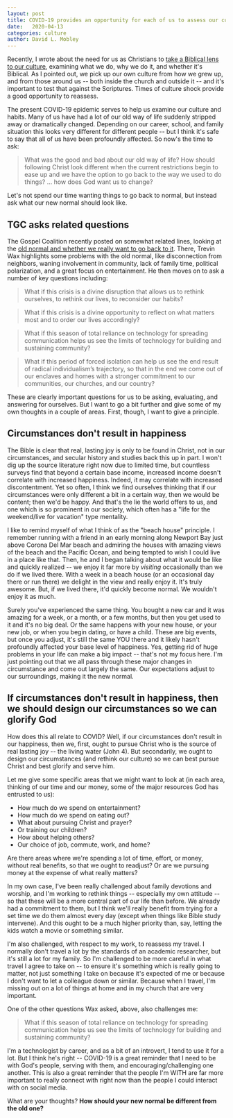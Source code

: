 ```yaml
---
layout: post
title: COVID-19 provides an opportunity for each of us to assess our culture
date:   2020-04-13
categories: culture
author: David L. Mobley
---
```


Recently, I wrote about the need for us as Christians to [take a Biblical lens to our culture](https://heisfaithful.github.io/culture/2020/04/08/culture.html), examining what we do, why we do it, and whether it's Biblical. As I pointed out, we pick up our own culture from how we grew up, and from those around us -- both inside the church and outside it -- and it's important to test that against the Scriptures. Times of culture shock provide a good opportunity to reassess.

The present COVID-19 epidemic serves to help us examine our culture and habits. Many of us have had a lot of our old way of life suddenly stripped away or dramatically changed. Depending on our career, school, and family situation this looks very different for different people -- but I think it's safe to say that all of us have been profoundly affected.  So now's the time to ask:

> What was the good and bad about our old way of life? How should following Christ look different when the current restrictions begin to ease up and we have the option to go back to the way we used to do things? ... how does God want us to change?

Let's not spend our time wanting things to go back to normal, but instead ask what our new normal should look like.

## TGC asks related questions

The Gospel Coalition recently posted on somewhat related lines, looking at the [old normal and whether we really want to go back to it](https://www.thegospelcoalition.org/blogs/trevin-wax/do-we-really-want-to-go-back-to-normal/). There, Trevin Wax highlights some problems with the old normal, like disconnection from neighbors, waning involvement in community, lack of family time, political polarization, and a great focus on entertainment. He then moves on to ask a number of key questions including:

> What if this crisis is a divine disruption that allows us to rethink ourselves, to rethink our lives, to reconsider our habits?

> What if this crisis is a divine opportunity to reflect on what matters most and to order our lives accordingly?

> What if this season of total reliance on technology for spreading communication helps us see the limits of technology for building and sustaining community?

> What if this period of forced isolation can help us see the end result of radical individualism’s trajectory, so that in the end we come out of our enclaves and homes with a stronger commitment to our communities, our churches, and our country?

These are clearly important questions for us to be asking, evaluating, and answering for ourselves. But I want to go a bit further and give some of my own thoughts in a couple of areas. First, though, I want to give a principle.

## Circumstances don't result in happiness

The Bible is clear that real, lasting joy is only to be found in Christ, not in our circumstances, and secular history and studies back this up in part. I won't dig up the source literature right now due to limited time, but countless surveys find that beyond a certain base income, increased income doesn't correlate with increased happiness. Indeed, it may correlate with increased discontentment. Yet so often, I think we find ourselves thinking that if our circumstances were only different a bit in a certain way, then we would be content; then we'd be happy. And that's the lie the world offers to us, and one which is so prominent in our society, which often has a "life for the weekend/live for vacation" type mentality.

I like to remind myself of what I think of as the "beach house" principle. I remember running with a friend in an early morning along Newport Bay just above Corona Del Mar beach and admiring the houses with amazing views of the beach and the Pacific Ocean, and being tempted to wish I could live in a place like that. Then, he and I began talking about what it would be like and quickly realized -- we enjoy it far more by *visiting* occasionally than we do if we lived there. With a week in a beach house (or an occasional day there or run there) we delight in the view and really enjoy it. It's truly awesome. But, if we lived there, it'd quickly become normal. We wouldn't enjoy it as much.

Surely you've experienced the same thing. You bought a new car and it was amazing for a week, or a month, or a few months, but then you get used to it and it's no big deal. Or the same happens with your new house, or your new job, or when you begin dating, or have a child. These are big events, but once you adjust, it's still the same YOU there and it likely hasn't profoundly affected your base level of happiness. Yes, getting rid of huge problems in your life can make a big impact -- that's not my focus here. I'm just pointing out that we all pass through these major changes in circumstance and come out largely the same. Our expectations adjust to our surroundings, making it the new normal.

## If circumstances don't result in happiness, then we should design our circumstances so we can glorify God

How does this all relate to COVID? Well, if our circumstances don't result in our happiness, then we, first, ought to pursue Christ who is the source of real lasting joy -- the living water (John 4). But secondarily, we ought to design our circumstances (and rethink our culture) so we can best pursue Christ and best glorify and serve him.

Let me give some specific areas that we might want to look at (in each area, thinking of our time and our money, some of the major resources God has entrusted to us):
- How much do we spend on entertainment?
- How much do we spend on eating out?
- What about pursuing Christ and prayer?
- Or training our children?
- How about helping others?
- Our choice of job, commute, work, and home?

Are there areas where we're spending a lot of time, effort, or money, without real benefits, so that we ought to readjust? Or are we pursuing money at the expense of what really matters?

In my own case, I've been really challenged about family devotions and worship, and I'm working to rethink things -- especially my own attitude -- so that these will be a more central part of our life than before. We already had a commitment to them, but I think we'll really benefit from trying for a set time we do them almost every day (except when things like Bible study intervene). And this ought to be a much higher priority than, say, letting the kids watch a movie or something similar.

I'm also challenged, with respect to my work, to reassess my travel. I normally don't travel a lot by the standards of an academic researcher, but it's still a lot for my family. So I'm challenged to be more careful in what travel I agree to take on -- to ensure it's something which is really going to matter, not just something I take on because it's expected of me or because I don't want to let a colleague down or similar. Because when I travel, I'm missing out on a lot of things at home and in my church that are very important. 

One of the other questions Wax asked, above, also challenges me:
> What if this season of total reliance on technology for spreading communication helps us see the limits of technology for building and sustaining community?

I'm a technologist by career, and as a bit of an introvert, I tend to use it for a lot. But I think he's right -- COVID-19 is a great reminder that I need to be with God's people, serving with them, and encouraging/challenging one another. This is also a great reminder that the people I'm WITH are far more important to really connect with right now than the people I could interact with on social media.

What are your thoughts? **How should your new normal be different from the old one?**
